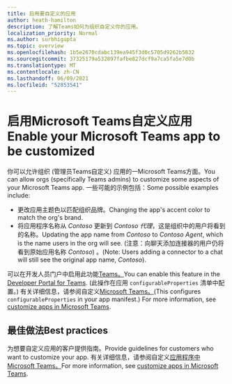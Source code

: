 ```yaml
---
title: 启用要自定义的应用
author: heath-hamilton
description: 了解Teams如何为组织自定义你的应用。
localization_priority: Normal
ms.author: surbhigupta
ms.topic: overview
ms.openlocfilehash: 1b5e2670cdabc139ea945f3d0c5705d9262b5832
ms.sourcegitcommit: 37325179a532897fafbe827dcf9a7ca5fa5e7d0b
ms.translationtype: MT
ms.contentlocale: zh-CN
ms.lasthandoff: 06/09/2021
ms.locfileid: "52853541"
---
```

# <a name="enable-your-microsoft-teams-app-to-be-customized"></a><span data-ttu-id="3d21a-103">启用Microsoft Teams自定义应用</span><span class="sxs-lookup"><span data-stu-id="3d21a-103">Enable your Microsoft Teams app to be customized</span></span>

<span data-ttu-id="3d21a-104">你可以允许组织 (管理员Teams自定义) 应用的一Microsoft Teams方面。</span><span class="sxs-lookup"><span data-stu-id="3d21a-104">You can allow orgs (specifically Teams admins) to customize some aspects of your Microsoft Teams app.</span></span> <span data-ttu-id="3d21a-105">一些可能的示例包括：</span><span class="sxs-lookup"><span data-stu-id="3d21a-105">Some possible examples include:</span></span>

* <span data-ttu-id="3d21a-106">更改应用主题色以匹配组织品牌。</span><span class="sxs-lookup"><span data-stu-id="3d21a-106">Changing the app's accent color to match the org's brand.</span></span>
* <span data-ttu-id="3d21a-107">将应用程序名称从 *Contoso* 更新到 *Contoso 代理*，这是组织中的用户将看到的名称。</span><span class="sxs-lookup"><span data-stu-id="3d21a-107">Updating the app name from *Contoso* to *Contoso Agent*, which is the name users in the org will see.</span></span> <span data-ttu-id="3d21a-108"> (注意：向聊天添加连接器的用户仍将看到原始应用名称 *Contoso*) 。</span><span class="sxs-lookup"><span data-stu-id="3d21a-108">(Note: Users adding a connector to a chat will still see the original app name, *Contoso*).</span></span>

<span data-ttu-id="3d21a-109">可以在开发人员门户中启用此功能[Teams。](https://dev.teams.microsoft.com/home)</span><span class="sxs-lookup"><span data-stu-id="3d21a-109">You can enable this feature in the [Developer Portal for Teams](https://dev.teams.microsoft.com/home).</span></span> <span data-ttu-id="3d21a-110"> (此操作在应用 `configurableProperties` 清单中配置。) 有关详细信息，请参阅自定义[Microsoft Teams。](/MicrosoftTeams/customize-apps)</span><span class="sxs-lookup"><span data-stu-id="3d21a-110">(This configures `configurableProperties` in your app manifest.) For more information, see [customize apps in Microsoft Teams](/MicrosoftTeams/customize-apps).</span></span>

## <a name="best-practices"></a><span data-ttu-id="3d21a-111">最佳做法</span><span class="sxs-lookup"><span data-stu-id="3d21a-111">Best practices</span></span>

<span data-ttu-id="3d21a-112">为想要自定义应用的客户提供指南。</span><span class="sxs-lookup"><span data-stu-id="3d21a-112">Provide guidelines for customers who want to customize your app.</span></span> <span data-ttu-id="3d21a-113">有关详细信息，请参阅自定义[应用程序中Microsoft Teams。](/MicrosoftTeams/customize-apps)</span><span class="sxs-lookup"><span data-stu-id="3d21a-113">For more information, see [customize apps in Microsoft Teams](/MicrosoftTeams/customize-apps).</span></span>
